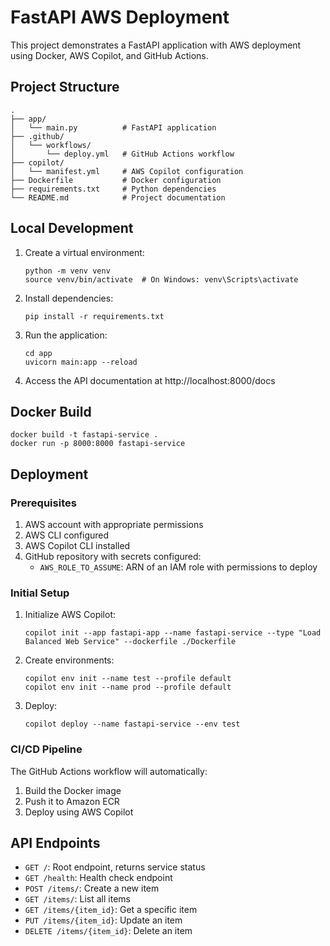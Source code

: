 # FastAPI AWS Deployment

This project demonstrates a FastAPI application with AWS deployment using Docker, AWS Copilot, and GitHub Actions.

## Project Structure

```
.
├── app/
│   └── main.py          # FastAPI application
├── .github/
│   └── workflows/
│       └── deploy.yml   # GitHub Actions workflow
├── copilot/
│   └── manifest.yml     # AWS Copilot configuration
├── Dockerfile           # Docker configuration
├── requirements.txt     # Python dependencies
└── README.md            # Project documentation
```

## Local Development

1. Create a virtual environment:
   ```
   python -m venv venv
   source venv/bin/activate  # On Windows: venv\Scripts\activate
   ```

2. Install dependencies:
   ```
   pip install -r requirements.txt
   ```

3. Run the application:
   ```
   cd app
   uvicorn main:app --reload
   ```

4. Access the API documentation at http://localhost:8000/docs

## Docker Build

```
docker build -t fastapi-service .
docker run -p 8000:8000 fastapi-service
```

## Deployment

### Prerequisites

1. AWS account with appropriate permissions
2. AWS CLI configured
3. AWS Copilot CLI installed
4. GitHub repository with secrets configured:
   - `AWS_ROLE_TO_ASSUME`: ARN of an IAM role with permissions to deploy

### Initial Setup

1. Initialize AWS Copilot:
   ```
   copilot init --app fastapi-app --name fastapi-service --type "Load Balanced Web Service" --dockerfile ./Dockerfile
   ```

2. Create environments:
   ```
   copilot env init --name test --profile default
   copilot env init --name prod --profile default
   ```

3. Deploy:
   ```
   copilot deploy --name fastapi-service --env test
   ```

### CI/CD Pipeline

The GitHub Actions workflow will automatically:
1. Build the Docker image
2. Push it to Amazon ECR
3. Deploy using AWS Copilot

## API Endpoints

- `GET /`: Root endpoint, returns service status
- `GET /health`: Health check endpoint
- `POST /items/`: Create a new item
- `GET /items/`: List all items
- `GET /items/{item_id}`: Get a specific item
- `PUT /items/{item_id}`: Update an item
- `DELETE /items/{item_id}`: Delete an item
